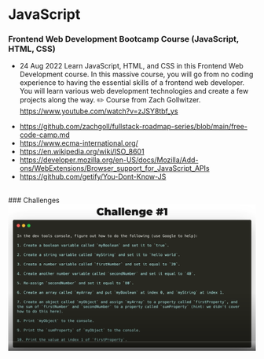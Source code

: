 # JavaScript

### Frontend Web Development Bootcamp Course (JavaScript, HTML, CSS)
- 24 Aug 2022  Learn JavaScript, HTML, and CSS in this Frontend Web Development course. In this massive course, you will go from no coding experience to having the essential skills of a frontend web developer. You will learn various web development technologies and create a few projects along the way. ✏️ Course from Zach Gollwitzer.</br>
  https://www.youtube.com/watch?v=zJSY8tbf_ys

* https://github.com/zachgoll/fullstack-roadmap-series/blob/main/free-code-camp.md
* https://www.ecma-international.org/
* https://en.wikipedia.org/wiki/ISO_8601
* https://developer.mozilla.org/en-US/docs/Mozilla/Add-ons/WebExtensions/Browser_support_for_JavaScript_APIs
* https://github.com/getify/You-Dont-Know-JS
</br>
### Challenges
<img src="./images/Challenge-1.png" width=700>
</br>